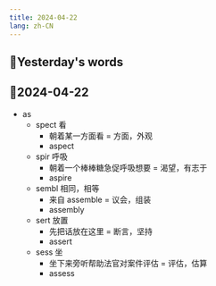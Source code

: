 ```yaml
---
title: 2024-04-22
lang: zh-CN
---
```


## 📝Yesterday's words

## 📝2024-04-22
- as
  - spect 看
    - 朝着某一方面看 = 方面，外观
    - aspect
  - spir 呼吸
    - 朝着一个棒棒糖急促呼吸想要 = 渴望，有志于
    - aspire
  - sembl 相同，相等
    - 来自 assemble = 议会，组装
    - assembly
  - sert 放置
    - 先把话放在这里 = 断言，坚持
    - assert
  - sess 坐
    - 坐下来旁听帮助法官对案件评估 = 评估，估算
    - assess
